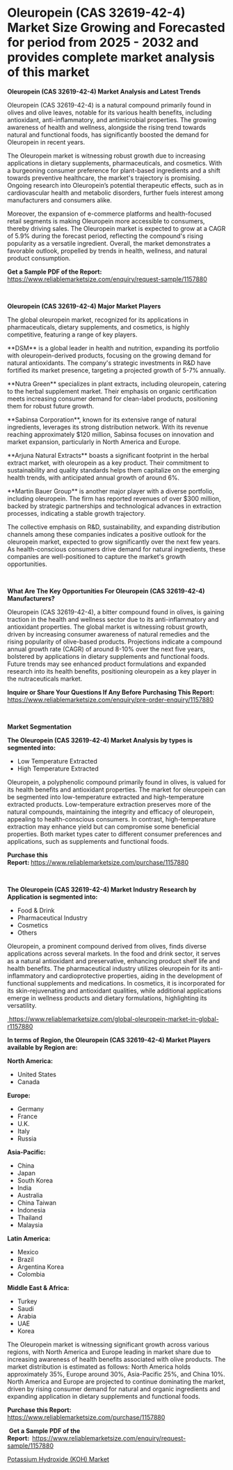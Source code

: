 <p><h1>Oleuropein (CAS 32619-42-4) Market Size Growing and Forecasted for period from 2025 - 2032 and provides complete market analysis of this market</h1></p><p><strong>Oleuropein (CAS 32619-42-4) Market Analysis and Latest Trends</strong></p>
<p><p>Oleuropein (CAS 32619-42-4) is a natural compound primarily found in olives and olive leaves, notable for its various health benefits, including antioxidant, anti-inflammatory, and antimicrobial properties. The growing awareness of health and wellness, alongside the rising trend towards natural and functional foods, has significantly boosted the demand for Oleuropein in recent years.</p><p>The Oleuropein market is witnessing robust growth due to increasing applications in dietary supplements, pharmaceuticals, and cosmetics. With a burgeoning consumer preference for plant-based ingredients and a shift towards preventive healthcare, the market's trajectory is promising. Ongoing research into Oleuropein’s potential therapeutic effects, such as in cardiovascular health and metabolic disorders, further fuels interest among manufacturers and consumers alike.</p><p>Moreover, the expansion of e-commerce platforms and health-focused retail segments is making Oleuropein more accessible to consumers, thereby driving sales. The Oleuropein market is expected to grow at a CAGR of 5.9% during the forecast period, reflecting the compound's rising popularity as a versatile ingredient. Overall, the market demonstrates a favorable outlook, propelled by trends in health, wellness, and natural product consumption.</p></p>
<p><strong>Get a Sample PDF of the Report:&nbsp;</strong> <a href="https://www.reliablemarketsize.com/enquiry/request-sample/1157880?utm_campaign=2481&utm_medium=2&utm_source=Github&utm_content=ia&utm_term=21032025&utm_id=oleuropein-cas-32619-42-4">https://www.reliablemarketsize.com/enquiry/request-sample/1157880</a></p>
<p>&nbsp;</p>
<p><strong>Oleuropein (CAS 32619-42-4) Major Market Players</strong></p>
<p><p>The global oleuropein market, recognized for its applications in pharmaceuticals, dietary supplements, and cosmetics, is highly competitive, featuring a range of key players.</p><p>**DSM** is a global leader in health and nutrition, expanding its portfolio with oleuropein-derived products, focusing on the growing demand for natural antioxidants. The company's strategic investments in R&D have fortified its market presence, targeting a projected growth of 5-7% annually.</p><p>**Nutra Green** specializes in plant extracts, including oleuropein, catering to the herbal supplement market. Their emphasis on organic certification meets increasing consumer demand for clean-label products, positioning them for robust future growth.</p><p>**Sabinsa Corporation**, known for its extensive range of natural ingredients, leverages its strong distribution network. With its revenue reaching approximately $120 million, Sabinsa focuses on innovation and market expansion, particularly in North America and Europe.</p><p>**Arjuna Natural Extracts** boasts a significant footprint in the herbal extract market, with oleuropein as a key product. Their commitment to sustainability and quality standards helps them capitalize on the emerging health trends, with anticipated annual growth of around 6%.</p><p>**Martin Bauer Group** is another major player with a diverse portfolio, including oleuropein. The firm has reported revenues of over $300 million, backed by strategic partnerships and technological advances in extraction processes, indicating a stable growth trajectory.</p><p>The collective emphasis on R&D, sustainability, and expanding distribution channels among these companies indicates a positive outlook for the oleuropein market, expected to grow significantly over the next few years. As health-conscious consumers drive demand for natural ingredients, these companies are well-positioned to capture the market's growth opportunities.</p></p>
<p>&nbsp;</p>
<p><strong>What Are The Key Opportunities For Oleuropein (CAS 32619-42-4) Manufacturers?</strong></p>
<p><p>Oleuropein (CAS 32619-42-4), a bitter compound found in olives, is gaining traction in the health and wellness sector due to its anti-inflammatory and antioxidant properties. The global market is witnessing robust growth, driven by increasing consumer awareness of natural remedies and the rising popularity of olive-based products. Projections indicate a compound annual growth rate (CAGR) of around 8-10% over the next five years, bolstered by applications in dietary supplements and functional foods. Future trends may see enhanced product formulations and expanded research into its health benefits, positioning oleuropein as a key player in the nutraceuticals market.</p></p>
<p><strong>Inquire or Share Your Questions If Any Before Purchasing This Report:</strong> <a href="https://www.reliablemarketsize.com/enquiry/pre-order-enquiry/1157880?utm_campaign=2481&utm_medium=2&utm_source=Github&utm_content=ia&utm_term=21032025&utm_id=oleuropein-cas-32619-42-4">https://www.reliablemarketsize.com/enquiry/pre-order-enquiry/1157880</a></p>
<p>&nbsp;</p>
<p><strong>Market Segmentation</strong></p>
<p><strong>The Oleuropein (CAS 32619-42-4) Market Analysis by types is segmented into:</strong></p>
<p><ul><li>Low Temperature Extracted</li><li>High Temperature Extracted</li></ul></p>
<p><p>Oleuropein, a polyphenolic compound primarily found in olives, is valued for its health benefits and antioxidant properties. The market for oleuropein can be segmented into low-temperature extracted and high-temperature extracted products. Low-temperature extraction preserves more of the natural compounds, maintaining the integrity and efficacy of oleuropein, appealing to health-conscious consumers. In contrast, high-temperature extraction may enhance yield but can compromise some beneficial properties. Both market types cater to different consumer preferences and applications, such as supplements and functional foods.</p></p>
<p><strong>Purchase this Report:&nbsp;</strong><a href="https://www.reliablemarketsize.com/purchase/1157880?utm_campaign=2481&utm_medium=2&utm_source=Github&utm_content=ia&utm_term=21032025&utm_id=oleuropein-cas-32619-42-4">https://www.reliablemarketsize.com/purchase/1157880</a></p>
<p>&nbsp;</p>
<p><strong>The Oleuropein (CAS 32619-42-4) Market Industry Research by Application is segmented into:</strong></p>
<p><ul><li>Food & Drink</li><li>Pharmaceutical Industry</li><li>Cosmetics</li><li>Others</li></ul></p>
<p><p>Oleuropein, a prominent compound derived from olives, finds diverse applications across several markets. In the food and drink sector, it serves as a natural antioxidant and preservative, enhancing product shelf life and health benefits. The pharmaceutical industry utilizes oleuropein for its anti-inflammatory and cardioprotective properties, aiding in the development of functional supplements and medications. In cosmetics, it is incorporated for its skin-rejuvenating and antioxidant qualities, while additional applications emerge in wellness products and dietary formulations, highlighting its versatility.</p></p>
<p><a href="https://www.reliablemarketsize.com/global-oleuropein-market-in-global-r1157880?utm_campaign=2481&utm_medium=2&utm_source=Github&utm_content=ia&utm_term=21032025&utm_id=oleuropein-cas-32619-42-4">&nbsp;https://www.reliablemarketsize.com/global-oleuropein-market-in-global-r1157880</a></p>
<p><strong>In terms of Region, the Oleuropein (CAS 32619-42-4) Market Players available by Region are:</strong></p>
<p>
    <p> <strong> North America: </strong>
        <ul>
            <li>United States</li>
            <li>Canada</li>
        </ul>
        </p> 
    <p> <strong> Europe: </strong>
        <ul>
            <li>Germany</li>
            <li>France</li>
            <li>U.K.</li>
            <li>Italy</li>
            <li>Russia</li>
        </ul>
        </p> 
    <p> <strong> Asia-Pacific: </strong>
        <ul>
            <li>China</li>
            <li>Japan</li>
            <li>South Korea</li>
            <li>India</li>
            <li>Australia</li>
            <li>China Taiwan</li>
            <li>Indonesia</li>
            <li>Thailand</li>
            <li>Malaysia</li>
        </ul>
        </p> 
    <p> <strong> Latin America: </strong>
        <ul>
            <li>Mexico</li>
            <li>Brazil</li>
            <li>Argentina Korea</li>
            <li>Colombia</li>
        </ul>
        </p> 
    <p> <strong> Middle East & Africa: </strong>
        <ul>
            <li>Turkey</li>
            <li>Saudi</li>
            <li>Arabia</li>
            <li>UAE</li>
            <li>Korea</li>
        </ul>
    </p>
    </p>
<p><p>The Oleuropein market is witnessing significant growth across various regions, with North America and Europe leading in market share due to increasing awareness of health benefits associated with olive products. The market distribution is estimated as follows: North America holds approximately 35%, Europe around 30%, Asia-Pacific 25%, and China 10%. North America and Europe are projected to continue dominating the market, driven by rising consumer demand for natural and organic ingredients and expanding application in dietary supplements and functional foods.</p></p>
<p><strong>Purchase this Report: </strong><a href="https://www.reliablemarketsize.com/purchase/1157880?utm_campaign=2481&utm_medium=2&utm_source=Github&utm_content=ia&utm_term=21032025&utm_id=oleuropein-cas-32619-42-4">https://www.reliablemarketsize.com/purchase/1157880</a></p>
<p>&nbsp;<strong>Get a Sample PDF of the Report:&nbsp;&nbsp;</strong><a href="https://www.reliablemarketsize.com/enquiry/request-sample/1157880?utm_campaign=2481&utm_medium=2&utm_source=Github&utm_content=ia&utm_term=21032025&utm_id=oleuropein-cas-32619-42-4">https://www.reliablemarketsize.com/enquiry/request-sample/1157880</a></p>
<p><strong></strong></p>
<p><p><a href="https://github.com/maclarensidney/Market-Research-Report-List-1/blob/main/potassium-hydroxide-koh-market.md?utm_campaign=2481&utm_medium=2&utm_source=Github&utm_content=ia&utm_term=21032025&utm_id=oleuropein-cas-32619-42-4">Potassium Hydroxide (KOH) Market</a></p></p>